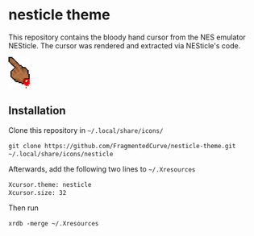 # nesticle theme

This repository contains the bloody hand cursor from the NES emulator
NESticle. The cursor was rendered and extracted via NESticle's code.

![nesticle cursor gif](example.gif)

## Installation

Clone this repository in `~/.local/share/icons/`

    git clone https://github.com/FragmentedCurve/nesticle-theme.git ~/.local/share/icons/nesticle
	
Afterwards, add the following two lines to `~/.Xresources`

    Xcursor.theme: nesticle
    Xcursor.size: 32

Then run 

    xrdb -merge ~/.Xresources

